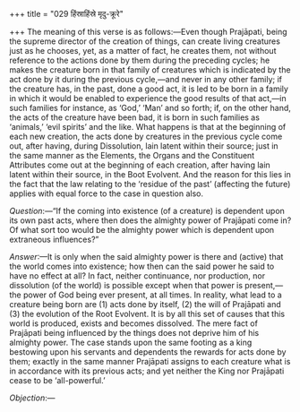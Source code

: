 +++
title = "029 हिंस्राहिंस्रे मृदु-क्रूरे"

+++
The meaning of this verse is as follows:—Even though Prajāpati, being
the supreme director of the creation of things, can create living
creatures just as he chooses, yet, as a matter of fact, he creates them,
not without reference to the actions done by them during the preceding
cycles; he makes the creature born in that family of creatures which is
indicated by the act done by it during the previous cycle,—and never in
any other family; if the creature has, in the past, done a good act, it
is led to be born in a family in which it would be enabled to experience
the good results of that act,—in such families for instance, as ‘God,’
‘Man’ and so forth; if, on the other hand, the acts of the creature have
been bad, it is born in such families as ‘animals,’ ‘evil spirits’ and
the like. What happens is that at the beginning of each new creation,
the acts done by creatures in the previous cycle come out, after having,
during Dissolution, lain latent within their source; just in the same
manner as the Elements, the Organs and the Constituent Attributes come
out at the beginning of each creation, after having lain latent within
their source, in the Boot Evolvent. And the reason for this lies in the
fact that the law relating to the ‘residue of the past’ (affecting the
future) applies with equal force to the case in question also.

*Question*:—“If the coming into existence (of a creature) is dependent
upon its own past acts, where then does the almighty power of Prajāpati
come in? Of what sort too would be the almighty power which is dependent
upon extraneous influences?”

*Answer*:—It is only when the said almighty power is there and (active)
that the world comes into existence; how then can the said power he said
to have no effect at all? In fact, neither continuance, nor production,
nor dissolution (of the world) is possible except when that power is
present,—the power of God being ever present, at all times. In reality,
what lead to a creature being born are (1) acts done by itself, (2) the
will of Prajāpati and (3) the evolution of the Root Evolvent. It is by
all this set of causes that this world is produced, exists and becomes
dissolved. The mere fact of Prajāpati being influenced by the things
does not deprive him of his almighty power. The case stands upon the
same footing as a king bestowing upon his servants and dependents the
rewards for acts done by them; exactly in the same manner Prajāpati
assigns to each creature what is in accordance with its previous acts;
and yet neither the King nor Prajāpati cease to be ‘all-powerful.’

*Objection*:—
